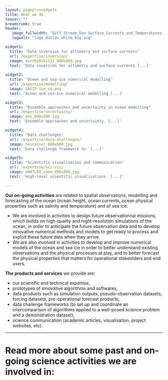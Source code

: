 ```yaml
---
layout: pagepluswidgets
title: What we do
teaser: ""
breadcrumb: true
header:
   image_fullwidth: "Gulf_Stream_Sea_Surface_Currents_and_Temperatures_NASA_SVS.jpg"
   logoalt: "logo_datlas_white_big.svg"

widget1:
  title: "Data inversion for altimetry and surface currents"
  url: /expertise/inversion/
  image: earth20161122_800x800.jpg
  text: 'Data inversion for altimetry and surface currents [...]'
  
widget2:
  title: "Ocean and sea-ice numerical modelling"
  url: /expertise/modelling/
  image: SASIP-ice_sq.png
  text: 'Ocean and sea-ice numerical modelling [...]'

widget3:
  title: "Ensemble approaches and uncertainty in ocean modelling"
  url: /expertise/uncertainty/
  image: ens_600x600.jpg
  text: 'Ensemble approaches and uncertainty. [...]'

widget4:
  title: "Data challenges"
  url: /expertise/data-challenges/
  image: neuralnet_800x800.jpg
  text: 'Data challenge framework to  [...]'

widget5:
  title: "Scientific visualisation and communication"
  url: /expertise/sci-vis/
  image: eNATL60_zoom_800x800.jpg
  text: 'High-level scientific visualisations  [...]'

---
```


__Our on-going activities__  are related to spatial observations, modelling and forecasting of the ocean (ocean height, ocean currents, ocean physical properties such as salinity and temperature) and of sea ice:
* We are involved in activities to design future observationnal missions, which builds on high-quality and hight-resolution simulations of the ocean, in order to anticipate the future observation data and to develop innovative numerical methods and models to get ready to process and exploit these future data when they arrive. 
* We are also involved in activities to develop and improve numerical models of the ocean and sea ice in order to better understand existing observations and the physical processes at play, and to better forecast the physical properties that matters for operational stakeolders and end users.

__The products and services__ we provide are: 
- our scientific and technical expertise, 
- prototypes of innovative algorithms and softwares, 
- data products such as simulation outputs, pseudo-observation datasets, forcing datasets, pre-operational forecast products, 
- data challenge frameworks (to set up and coordinate an intercomparison of algorithms applied to a well-posed science problem and a demonstration dataset),  
- science communication (academic articles, visualisation, project websites, etc).

---
# Read more about some past and on-going  science activities we are involved in:
